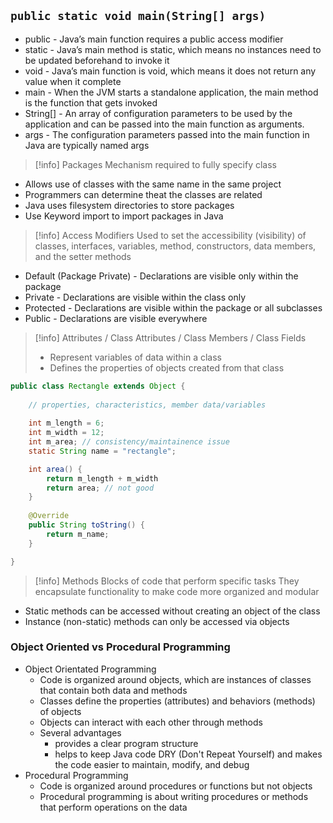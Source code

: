 ## `public static void main(String[] args)`

* public - Java’s main function requires a public access modifier
* static - Java’s main method is static, which means no instances need to be updated beforehand to invoke it
* void - Java’s main function is void, which means it does not return any value when it complete
* main - When the JVM starts a standalone application, the main method is the function that gets invoked
* String[] - An array of configuration parameters to be used by the application and can be passed into the main function as arguments.
* args - The configuration parameters passed into the main function in Java are typically named args

>[!info] Packages
>Mechanism required to fully specify class
* Allows use of classes with the same name in the same project
* Programmers can determine theat the classes are related
* Java uses filesystem directories to store packages
* Use Keyword import to import packages in Java

>[!info] Access Modifiers
>Used to set the accessibility (visibility) of classes, interfaces, variables, method, constructors, data members, and the setter methods

* Default (Package Private) - Declarations are visible only within the package
* Private - Declarations are visible within the class only
* Protected - Declarations are visible within the package or all subclasses
* Public - Declarations are visible everywhere

>[!info] Attributes / Class Attributes / Class Members / Class Fields
>* Represent variables of data within a class
>* Defines the properties of objects created from that class

```java
public class Rectangle extends Object {
	
	// properties, characteristics, member data/variables
	
	int m_length = 6;
	int m_width = 12;
	int m_area; // consistency/maintainence issue
	static String name = "rectangle";

	int area() {
		return m_length + m_width
		return area; // not good
	}
	
	@Override
	public String toString() {
		return m_name;
	}

}
```

>[!info] Methods
>Blocks of code that perform specific tasks
>They encapsulate functionality to make code more organized and modular

* Static methods can be accessed without creating an object of the class
* Instance (non-static) methods can only be accessed via objects

### Object Oriented vs Procedural Programming
* Object Orientated Programming
	* Code is organized around objects, which are instances of classes that contain both data and methods
	* Classes define the properties (attributes) and behaviors (methods) of objects
	* Objects can interact with each other through methods
	* Several advantages
		* provides a clear program structure
		* helps to keep Java code DRY (Don't Repeat Yourself) and makes the code easier to maintain, modify, and debug
* Procedural Programming
	* Code is organized around procedures or functions but not objects
	* Procedural programming is about writing procedures or methods that perform operations on the data
